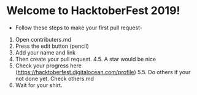 # Welcome to HacktoberFest 2019!

* Follow these steps to make your first pull request-

1. Open contributers.md
2. Press the edit button (pencil)
3. Add your name and link
4. Then create your pull request.
4.5. A star would be nice
5. Check your progress here (https://hacktoberfest.digitalocean.com/profile)
5.5. Do others if your not done yet. Check others.md
6. Wait for your shirt.
